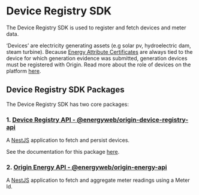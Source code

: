 # Device Registry SDK
The Device Registry SDK is used to register and fetch devices and meter data.  

‘Devices’ are electricity generating assets (e.g solar pv, hydroelectric dam, steam turbine). Because [Energy Attribute Certificates](././user-guide-glossary.md.md#energy-attribute-certificate) are always tied to the device for which generation evidence was submitted, generation devices must be registered with Origin. Read more about the role of devices on the platform [here](./user-guide-reg-onboarding.md#devices). 

## Device Registry SDK Packages  
The Device Registry SDK has two core packages:  

### 1. [Device Registry API - @energyweb/origin-device-registry-api](./registry/device-registry-api.md)
A [NestJS](https://nestjs.com/) application to fetch and persist devices.

See the documentation for this package [here](./registry/device-registry-api.md). 

### 2. [Origin Energy API - @energyweb/origin-energy-api](https://github.com/energywebfoundation/origin/tree/master/packages/devices/origin-energy-api)
A [NestJS](https://nestjs.com/) application to fetch and aggregate meter readings using a Meter Id. 